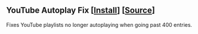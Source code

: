 ## YouTube Autoplay Fix [[Install](youtube-autoplay-fix.user.js?raw=1)] [[Source](youtube-autoplay-fix.user.js)]
Fixes YouTube playlists no longer autoplaying when going past 400 entries.
